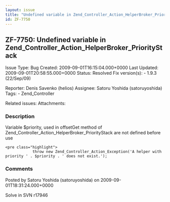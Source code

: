 ```yaml
---
layout: issue
title: "Undefined variable in Zend_Controller_Action_HelperBroker_PriorityStack"
id: ZF-7750
---
```


ZF-7750: Undefined variable in Zend\_Controller\_Action\_HelperBroker\_PriorityStack
------------------------------------------------------------------------------------

 Issue Type: Bug Created: 2009-09-01T16:15:04.000+0000 Last Updated: 2009-09-01T20:58:55.000+0000 Status: Resolved Fix version(s): - 1.9.3 (22/Sep/09)
 
 Reporter:  Denis Savenko (helios)  Assignee:  Satoru Yoshida (satoruyoshida)  Tags: - Zend\_Controller
 
 Related issues: 
 Attachments: 
### Description

Variable $priority, used in offsetGet method of Zend\_Controller\_Action\_HelperBroker\_PriorityStack are not defined before use

 
    <pre class="highlight">
                throw new Zend_Controller_Action_Exception('A helper with priority ' . $priority . ' does not exist.');


 

 

### Comments

Posted by Satoru Yoshida (satoruyoshida) on 2009-09-01T18:31:24.000+0000

Solve in SVN r17946

 

 